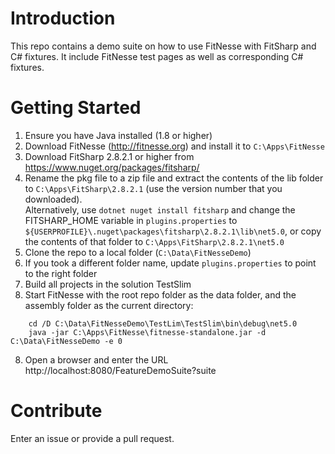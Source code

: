 # Introduction 
This repo contains a demo suite on how to use FitNesse with FitSharp and C# fixtures. It include FitNesse test pages as well as 
corresponding C# fixtures.

# Getting Started
1. Ensure you have Java installed (1.8 or higher)
1. Download FitNesse (http://fitnesse.org) and install it to ```C:\Apps\FitNesse```
1. Download FitSharp 2.8.2.1 or higher from https://www.nuget.org/packages/fitsharp/
1. Rename the pkg file to a zip file and extract the contents of the lib folder to ```C:\Apps\FitSharp\2.8.2.1``` (use the version number that you downloaded). <br/>Alternatively, use ```dotnet nuget install fitsharp``` and change the FITSHARP_HOME variable in ```plugins.properties``` to ```${USERPROFILE}\.nuget\packages\fitsharp\2.8.2.1\lib\net5.0```, or copy the contents of that folder to ```C:\Apps\FitSharp\2.8.2.1\net5.0```
1. Clone the repo to a local folder (```C:\Data\FitNesseDemo```)
1. If you took a different folder name, update ```plugins.properties``` to point to the right folder
1. Build all projects in the solution TestSlim
1. Start FitNesse with the root repo folder  as the data folder, and the assembly folder as the current directory:
```
    cd /D C:\Data\FitNesseDemo\TestLim\TestSlim\bin\debug\net5.0
	java -jar C:\Apps\FitNesse\fitnesse-standalone.jar -d C:\Data\FitNesseDemo -e 0
```
8. Open a browser and enter the URL http://localhost:8080/FeatureDemoSuite?suite

# Contribute
Enter an issue or provide a pull request. 
